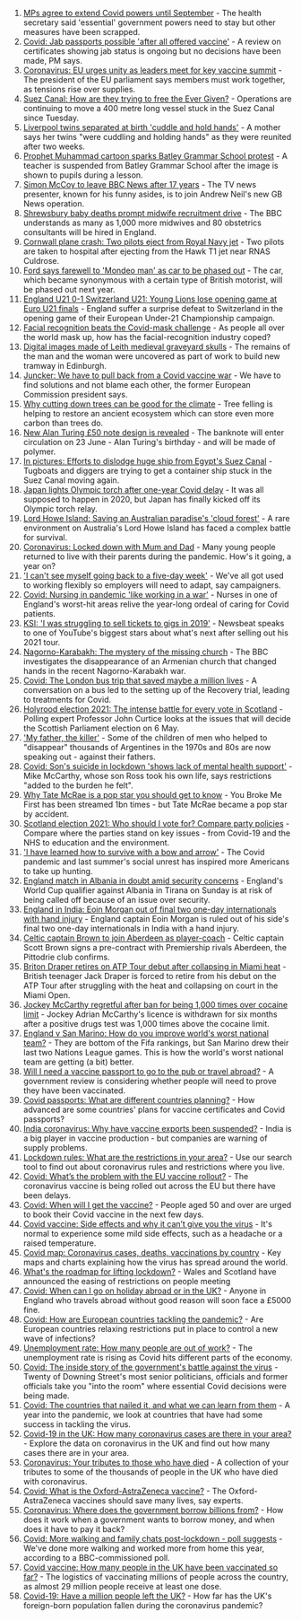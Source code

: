 1. [MPs agree to extend Covid powers until September](https://www.bbc.co.uk/news/uk-politics-56521358) - The health secretary said 'essential' government powers need to stay but other measures have been scrapped.
2. [Covid: Jab passports possible 'after all offered vaccine'](https://www.bbc.co.uk/news/uk-56522652) - A review on certificates showing jab status is ongoing but no decisions have been made, PM says.
3. [Coronavirus: EU urges unity as leaders meet for key vaccine summit](https://www.bbc.co.uk/news/world-europe-56521318) - The president of the EU parliament says members must work together, as tensions rise over supplies.
4. [Suez Canal: How are they trying to free the Ever Given?](https://www.bbc.co.uk/news/56523659) - Operations are continuing to move a 400 metre long vessel stuck in the Suez Canal since Tuesday.
5. [Liverpool twins separated at birth 'cuddle and hold hands'](https://www.bbc.co.uk/news/uk-england-merseyside-56523699) - A mother says her twins "were cuddling and holding hands" as they were reunited after two weeks.
6. [Prophet Muhammad cartoon sparks Batley Grammar School protest](https://www.bbc.co.uk/news/uk-england-leeds-56524850) - A teacher is suspended from Batley Grammar School after the image is shown to pupils during a lesson.
7. [Simon McCoy to leave BBC News after 17 years](https://www.bbc.co.uk/news/entertainment-arts-56520791) - The TV news presenter, known for his funny asides, is to join Andrew Neil's new GB News operation.
8. [Shrewsbury baby deaths prompt midwife recruitment drive](https://www.bbc.co.uk/news/uk-56523989) - The BBC understands as many as 1,000 more midwives and 80 obstetrics consultants will be hired in England.
9. [Cornwall plane crash: Two pilots eject from Royal Navy jet](https://www.bbc.co.uk/news/uk-england-cornwall-56521380) - Two pilots are taken to hospital after ejecting from the Hawk T1 jet near RNAS Culdrose.
10. [Ford says farewell to 'Mondeo man' as car to be phased out](https://www.bbc.co.uk/news/business-56526468) - The car, which became synonymous with a certain type of British motorist, will be phased out next year.
11. [England U21 0-1 Switzerland U21: Young Lions lose opening game at Euro U21 finals](https://www.bbc.co.uk/sport/football/56514630) - England suffer a surprise defeat to Switzerland in the opening game of their European Under-21 Championship campaign.
12. [Facial recognition beats the Covid-mask challenge](https://www.bbc.co.uk/news/technology-56517033) - As people all over the world mask up, how has the facial-recognition industry coped?
13. [Digital images made of Leith medieval graveyard skulls](https://www.bbc.co.uk/news/uk-scotland-edinburgh-east-fife-56523810) - The remains of the man and the woman were uncovered as part of work to build new tramway in Edinburgh.
14. [Juncker: We have to pull back from a Covid vaccine war](https://www.bbc.co.uk/news/world-europe-56524161) - We have to find solutions and not blame each other, the former European Commission president says.
15. [Why cutting down trees can be good for the climate](https://www.bbc.co.uk/news/science-environment-56450965) - Tree felling is helping to restore an ancient ecosystem which can store even more carbon than trees do.
16. [New Alan Turing £50 note design is revealed](https://www.bbc.co.uk/news/business-56503741) - The banknote will enter circulation on 23 June - Alan Turing's birthday - and will be made of polymer.
17. [In pictures: Efforts to dislodge huge ship from Egypt's Suez Canal](https://www.bbc.co.uk/news/world-middle-east-56516151) - Tugboats and diggers are trying to get a container ship stuck in the Suez Canal moving again.
18. [Japan lights Olympic torch after one-year Covid delay](https://www.bbc.co.uk/news/world-asia-56520322) - It was all supposed to happen in 2020, but Japan has finally kicked off its Olympic torch relay.
19. [Lord Howe Island: Saving an Australian paradise's 'cloud forest'](https://www.bbc.co.uk/news/world-australia-56452910) - A rare environment on Australia's Lord Howe Island has faced a complex battle for survival.
20. [Coronavirus: Locked down with Mum and Dad](https://www.bbc.co.uk/news/uk-56450963) - Many young people returned to live with their parents during the pandemic. How's it going, a year on?
21. ['I can't see myself going back to a five-day week'](https://www.bbc.co.uk/news/business-56512169) - We've all got used to working flexibly so employers will need to adapt, say campaigners.
22. [Covid: Nursing in pandemic 'like working in a war'](https://www.bbc.co.uk/news/uk-england-lancashire-56518649) - Nurses in one of England's worst-hit areas relive the year-long ordeal of caring for Covid patients.
23. [KSI: 'I was struggling to sell tickets to gigs in 2019'](https://www.bbc.co.uk/news/newsbeat-56488344) - Newsbeat speaks to one of YouTube's biggest stars about what's next after selling out his 2021 tour.
24. [Nagorno-Karabakh: The mystery of the missing church](https://www.bbc.co.uk/news/world-europe-56517835) - The BBC investigates the disappearance of an Armenian church that changed hands in the recent Nagorno-Karabakh war.
25. [Covid: The London bus trip that saved maybe a million lives](https://www.bbc.co.uk/news/health-56508369) - A conversation on a bus led to the setting up of the Recovery trial, leading to treatments for Covid.
26. [Holyrood election 2021: The intense battle for every vote in Scotland](https://www.bbc.co.uk/news/uk-scotland-56512440) - Polling expert Professor John Curtice looks at the issues that will decide the Scottish Parliament election on 6 May.
27. ['My father, the killer'](https://www.bbc.co.uk/news/stories-51379981) - Some of the children of men who helped to "disappear" thousands of Argentines in the 1970s and 80s are now speaking out - against their fathers.
28. [Covid: Son's suicide in lockdown 'shows lack of mental health support'](https://www.bbc.co.uk/news/uk-england-south-yorkshire-56513705) - Mike McCarthy, whose son Ross took his own life, says restrictions "added to the burden he felt".
29. [Why Tate McRae is a pop star you should get to know](https://www.bbc.co.uk/news/entertainment-arts-56508538) - You Broke Me First has been streamed 1bn times - but Tate McRae became a pop star by accident.
30. [Scotland election 2021: Who should I vote for? Compare party policies](https://www.bbc.co.uk/news/uk-scotland-scotland-politics-56510773) - Compare where the parties stand on key issues - from Covid-19 and the NHS to education and the environment.
31. ['I have learned how to survive with a bow and arrow'](https://www.bbc.co.uk/news/business-56495443) - The Covid pandemic and last summer's social unrest has inspired more Americans to take up hunting.
32. [England match in Albania in doubt amid security concerns](https://www.bbc.co.uk/sport/football/56528670) - England's World Cup qualifier against Albania in Tirana on Sunday is at risk of being called off because of an issue over security.
33. [England in India: Eoin Morgan out of final two one-day internationals with hand injury](https://www.bbc.co.uk/sport/cricket/56526058) - England captain Eoin Morgan is ruled out of his side's final two one-day internationals in India with a hand injury.
34. [Celtic captain Brown to join Aberdeen as player-coach](https://www.bbc.co.uk/sport/football/55258684) - Celtic captain Scott Brown signs a pre-contract with Premiership rivals Aberdeen, the Pittodrie club confirms.
35. [Briton Draper retires on ATP Tour debut after collapsing in Miami heat](https://www.bbc.co.uk/sport/tennis/56478587) - British teenager Jack Draper is forced to retire from his debut on the ATP Tour after struggling with the heat and collapsing on court in the Miami Open.
36. [Jockey McCarthy regretful after ban for being 1,000 times over cocaine limit](https://www.bbc.co.uk/sport/horse-racing/56521788) - Jockey Adrian McCarthy's licence is withdrawn for six months after a positive drugs test was 1,000 times above the cocaine limit.
37. [England v San Marino: How do you improve world's worst national team?](https://www.bbc.co.uk/sport/football/56514260) - They are bottom of the Fifa rankings, but San Marino drew their last two Nations League games. This is how the world's worst national team are getting (a bit) better.
38. [Will I need a vaccine passport to go to the pub or travel abroad?](https://www.bbc.co.uk/news/explainers-55718553) - A government review is considering whether people will need to prove they have been vaccinated.
39. [Covid passports: What are different countries planning?](https://www.bbc.co.uk/news/world-europe-56522408) - How advanced are some countries' plans for vaccine certificates and Covid passports?
40. [India coronavirus: Why have vaccine exports been suspended?](https://www.bbc.co.uk/news/world-asia-india-55571793) - India is a big player in vaccine production - but companies are warning of supply problems.
41. [Lockdown rules: What are the restrictions in your area?](https://www.bbc.co.uk/news/uk-54373904) - Use our search tool to find out about coronavirus rules and restrictions where you live.
42. [Covid: What’s the problem with the EU vaccine rollout?](https://www.bbc.co.uk/news/explainers-52380823) - The coronavirus vaccine is being rolled out across the EU but there have been delays.
43. [Covid: When will I get the vaccine?](https://www.bbc.co.uk/news/health-55045639) - People aged 50 and over are urged to book their Covid vaccine in the next few days.
44. [Covid vaccine: Side effects and why it can’t give you the virus](https://www.bbc.co.uk/news/health-56437270) - It's normal to experience some mild side effects, such as a headache or a raised temperature.
45. [Covid map: Coronavirus cases, deaths, vaccinations by country](https://www.bbc.co.uk/news/world-51235105) - Key maps and charts explaining how the virus has spread around the world.
46. [What's the roadmap for lifting lockdown?](https://www.bbc.co.uk/news/explainers-52530518) - Wales and Scotland have announced the easing of restrictions on people meeting
47. [Covid: When can I go on holiday abroad or in the UK?](https://www.bbc.co.uk/news/explainers-52646738) - Anyone in England who travels abroad without good reason will soon face a £5000 fine.
48. [Covid: How are European countries tackling the pandemic?](https://www.bbc.co.uk/news/explainers-53640249) - Are European countries relaxing restrictions put in place to control a new wave of infections?
49. [Unemployment rate: How many people are out of work?](https://www.bbc.co.uk/news/business-52660591) - The unemployment rate is rising as Covid hits different parts of the economy.
50. [Covid: The inside story of the government's battle against the virus](https://www.bbc.co.uk/news/uk-politics-56361599) - Twenty of Downing Street's most senior politicians, officials and former officials take you "into the room" where essential Covid decisions were being made.
51. [Covid: The countries that nailed it, and what we can learn from them](https://www.bbc.co.uk/news/uk-56455030) - A year into the pandemic, we look at countries that have had some success in tackling the virus.
52. [Covid-19 in the UK: How many coronavirus cases are there in your area?](https://www.bbc.co.uk/news/uk-51768274) - Explore the data on coronavirus in the UK and find out how many cases there are in your area.
53. [Coronavirus: Your tributes to those who have died](https://www.bbc.co.uk/news/uk-52676411) - A collection of your tributes to some of the thousands of people in the UK who have died with coronavirus.
54. [Covid: What is the Oxford-AstraZeneca vaccine?](https://www.bbc.co.uk/news/health-55302595) - The Oxford-AstraZeneca vaccines should save many lives, say experts.
55. [Coronavirus: Where does the government borrow billions from?](https://www.bbc.co.uk/news/business-50504151) - How does it work when a government wants to borrow money, and when does it have to pay it back?
56. [Covid: More walking and family chats post-lockdown - poll suggests](https://www.bbc.co.uk/news/uk-56490823) - We've done more walking and worked more from home this year, according to a BBC-commissioned poll.
57. [Covid vaccine: How many people in the UK have been vaccinated so far?](https://www.bbc.co.uk/news/health-55274833) - The logistics of vaccinating millions of people across the country, as almost 29 million people receive at least one dose.
58. [Covid-19: Have a million people left the UK?](https://www.bbc.co.uk/news/uk-56435100) - How far has the UK's foreign-born population fallen during the coronavirus pandemic?
